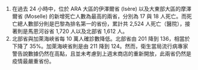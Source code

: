 1. 在過去 24 小時中，位於 ARA 大區的伊澤爾省 \(Isère\) 以及大東部大區的摩澤爾省 \(Moselle\) 的新增死亡人數為最高的兩省，分別為 17 與 18 人死亡。而死亡總人數部分則是巴黎為排名第一的省份，累計共 2,524 人死亡（醫院），接著則是馬恩河谷省 1,720 人以及北部省 1,612 人。
1. 北部省與加萊海峽省每 10 萬人確診數降低。北部省由 201 降到 136，相當於下降了 35%。加萊海峽省則是由 211 降到 124。然而，衛生當局流行病專家警告說數據仍然在高點，且並未考慮到上週末商店的重新開放，此兩省仍然是疫情最嚴重省份。